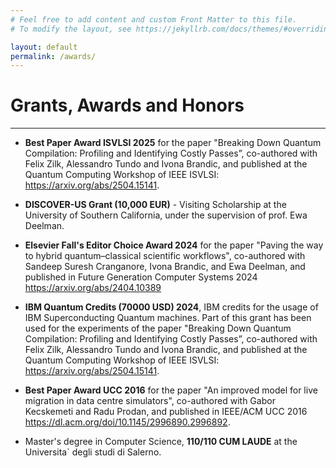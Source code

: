 ```yaml
---
# Feel free to add content and custom Front Matter to this file.
# To modify the layout, see https://jekyllrb.com/docs/themes/#overriding-theme-defaults

layout: default
permalink: /awards/
---
```

# Grants, Awards and Honors
* * *

* **Best Paper Award ISVLSI 2025** for the paper "Breaking Down Quantum Compilation: Profiling and Identifying Costly Passes”, co-authored with Felix Zilk, Alessandro Tundo and Ivona Brandic, and published at the Quantum Computing Workshop of IEEE ISVLSI: https://arxiv.org/abs/2504.15141. 

* **DISCOVER-US Grant (10,000 EUR)** - Visiting Scholarship at the University of Southern California, under the supervision of prof. Ewa Deelman.

* **Elsevier Fall's Editor Choice Award 2024** for the paper "Paving the way to hybrid quantum–classical scientific workflows", co-authored with Sandeep Suresh Cranganore, Ivona Brandic, and Ewa Deelman, and published in Future Generation Computer Systems 2024 https://arxiv.org/abs/2404.10389

* **IBM Quantum Credits (70000 USD) 2024**, IBM credits for the usage of IBM Superconducting Quantum machines. Part of this grant has been used for the experiments of the paper "Breaking Down Quantum Compilation: Profiling and Identifying Costly Passes”, co-authored with Felix Zilk, Alessandro Tundo and Ivona Brandic, and published at the Quantum Computing Workshop of IEEE ISVLSI: https://arxiv.org/abs/2504.15141. 

* **Best Paper Award UCC 2016** for the paper "An improved model for live migration in data centre simulators", co-authored with Gabor Kecskemeti and Radu Prodan, and published in IEEE/ACM UCC 2016 https://dl.acm.org/doi/10.1145/2996890.2996892. 

* Master's degree in Computer Science, **110/110 CUM LAUDE** at the Universita` degli studi di Salerno.
